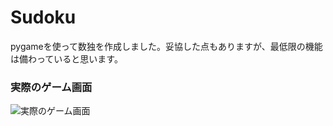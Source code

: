 # Sudoku
pygameを使って数独を作成しました。妥協した点もありますが、最低限の機能は備わっていると思います。

### 実際のゲーム画面
![実際のゲーム画面](https://user-images.githubusercontent.com/96242104/152951330-32194cb0-7e40-49e9-b04a-f11eeb29bd8c.png)
